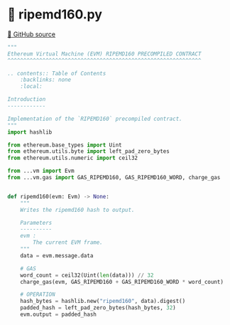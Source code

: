 # 🐍 ripemd160.py

[🐙 GitHub source](https://github.com/ethereum/execution-specs/blob/c5415056a4a7066906f67c203ec5364a9de8e017/src/ethereum/cancun/vm/precompiled_contracts/ripemd160.py)

```python
"""
Ethereum Virtual Machine (EVM) RIPEMD160 PRECOMPILED CONTRACT
^^^^^^^^^^^^^^^^^^^^^^^^^^^^^^^^^^^^^^^^^^^^^^^^^^^^^^^^^^^^^

.. contents:: Table of Contents
    :backlinks: none
    :local:

Introduction
------------

Implementation of the `RIPEMD160` precompiled contract.
"""
import hashlib

from ethereum.base_types import Uint
from ethereum.utils.byte import left_pad_zero_bytes
from ethereum.utils.numeric import ceil32

from ...vm import Evm
from ...vm.gas import GAS_RIPEMD160, GAS_RIPEMD160_WORD, charge_gas


def ripemd160(evm: Evm) -> None:
    """
    Writes the ripemd160 hash to output.

    Parameters
    ----------
    evm :
        The current EVM frame.
    """
    data = evm.message.data

    # GAS
    word_count = ceil32(Uint(len(data))) // 32
    charge_gas(evm, GAS_RIPEMD160 + GAS_RIPEMD160_WORD * word_count)

    # OPERATION
    hash_bytes = hashlib.new("ripemd160", data).digest()
    padded_hash = left_pad_zero_bytes(hash_bytes, 32)
    evm.output = padded_hash
```
